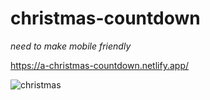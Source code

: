 # christmas-countdown

*need to make mobile friendly*

https://a-christmas-countdown.netlify.app/

![christmas](https://user-images.githubusercontent.com/24884380/180589253-b53c629b-11cb-4cb8-a548-f4633721935d.jpg)
